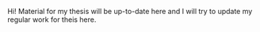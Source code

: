 <p> Hi! Material for my thesis will be up-to-date here and I will try to update my regular work for theis here.</p>
